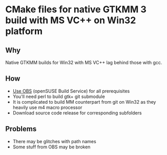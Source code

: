 # CMake files for native GTKMM 3 build with MS VC++ on Win32 platform

## Why

Native GTKMM builds for Win32 with MS VC++ lag behind those with gcc.

## How

* [Use OBS](http://mail.gnome.org/archives/gtk-list/2011-March/msg00111.html) (openSUSE Build Service) for all prerequisites
* You'll need perl to build gtk+ git submodule
* It is complicated to build MM counterpart from git on Win32 as they heavily use m4 macro processor
* Download source code release for corresponding subfolders

## Problems

* There may be glitches with path names
* Some stuff from OBS may be broken
